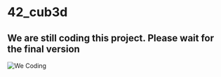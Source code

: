 # 42_cub3d

## We are still coding this project. Please wait for the final version

![We Coding](https://cdn.leonardo.ai/users/a704a5e9-7e95-4062-9f1b-7e8630be04f6/generations/658eac52-7a57-4ef9-ab9e-fd01f2dda5a5/Default_a_monkeysamurai_with_a_hair_bun_holding_a_katana_sword_3.jpg)
